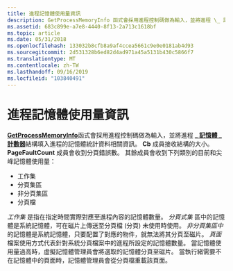 ```yaml
---
title: 進程記憶體使用量資訊
description: GetProcessMemoryInfo 函式會採用進程控制碼做為輸入，並將進程 \_ 記憶體 \_ 計數器結構填入進程的記憶體統計資料相關資訊。
ms.assetid: 683c899e-a7e8-4440-8f13-2a713c1618bf
ms.topic: article
ms.date: 05/31/2018
ms.openlocfilehash: 133032b8cfb8a9af4ccea5661c9e0e0181ab4d93
ms.sourcegitcommit: 2d531328b6ed82d4ad971a45a5131b430c5866f7
ms.translationtype: MT
ms.contentlocale: zh-TW
ms.lasthandoff: 09/16/2019
ms.locfileid: "103840491"
---
```

# <a name="process-memory-usage-information"></a>進程記憶體使用量資訊

[**GetProcessMemoryInfo**](/windows/desktop/api/Psapi/nf-psapi-getprocessmemoryinfo)函式會採用進程控制碼做為輸入，並將進程 [**\_ 記憶體 \_ 計數器**](/windows/desktop/api/Psapi/ns-psapi-process_memory_counters)結構填入進程的記憶體統計資料相關資訊。 **Cb** 成員接收結構的大小。 **PageFaultCount** 成員會收到分頁錯誤數。 其餘成員會收到下列類別的目前和尖峰記憶體使用量：

-   工作集
-   分頁集區
-   非分頁集區
-   分頁檔

*工作集* 是指在指定時間實際對應至進程內容的記憶體數量。 *分頁式集* 區中的記憶體是系統記憶體，可在磁片上傳送至分頁檔 (分頁) 未使用時使用。 *非分頁集區中* 的記憶體是系統記憶體，只要配置了對應的物件，就無法將其分頁至磁片。 *頁面* 檔案使用方式代表針對系統分頁檔案中的進程所設定的記憶體數量。 當記憶體使用量過高時，虛擬記憶體管理員會將選取的記憶體分頁至磁片。 當執行緒需要不在記憶體中的頁面時，記憶體管理員會從分頁檔重載該頁面。

 

 




